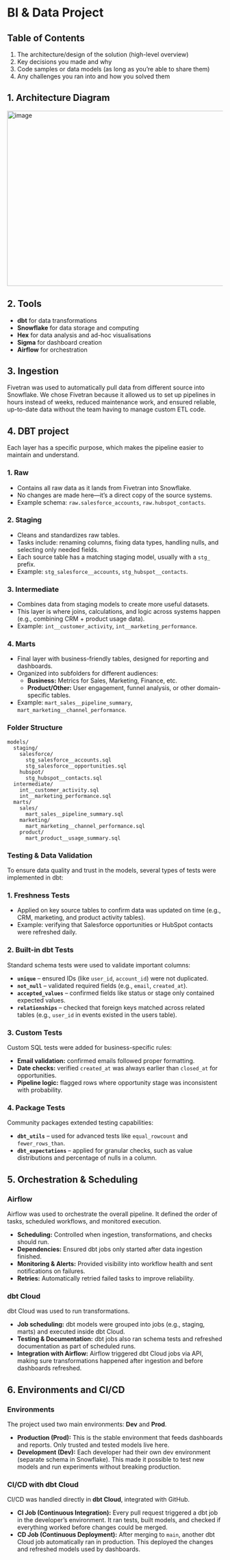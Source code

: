 # BI & Data Project

## Table of Contents

1. The architecture/design of the solution (high-level overview)
2. Key decisions you made and why
3. Code samples or data models (as long as you’re able to share them)
4. Any challenges you ran into and how you solved them

## 1. Architecture Diagram

<img width="968" height="408" alt="image" src="https://github.com/user-attachments/assets/f9fd3569-5539-4540-abe4-07976615ede1" />

## 2. Tools

- **dbt** for data transformations
- **Snowflake** for data storage and computing
- **Hex** for data analysis and ad-hoc visualisations
- **Sigma** for dashboard creation
- **Airflow** for orchestration

## 3. Ingestion

Fivetran was used to automatically pull data from different source into Snowflake. We chose Fivetran because it allowed us to set up pipelines in hours instead of weeks, reduced maintenance work, and ensured reliable, up-to-date data without the team having to manage custom ETL code.

## 4. DBT project

Each layer has a specific purpose, which makes the pipeline easier to maintain and understand.  

### **1. Raw**  
- Contains all raw data as it lands from Fivetran into Snowflake.  
- No changes are made here—it’s a direct copy of the source systems.  
- Example schema: `raw.salesforce_accounts`, `raw.hubspot_contacts`.  

### **2. Staging**  
- Cleans and standardizes raw tables.  
- Tasks include: renaming columns, fixing data types, handling nulls, and selecting only needed fields.  
- Each source table has a matching staging model, usually with a `stg_` prefix.  
- Example: `stg_salesforce__accounts`, `stg_hubspot__contacts`.  

### **3. Intermediate**  
- Combines data from staging models to create more useful datasets.  
- This layer is where joins, calculations, and logic across systems happen (e.g., combining CRM + product usage data).  
- Example: `int__customer_activity`, `int__marketing_performance`.  

### **4. Marts**  
- Final layer with business-friendly tables, designed for reporting and dashboards.  
- Organized into subfolders for different audiences:  
  - **Business:** Metrics for Sales, Marketing, Finance, etc.  
  - **Product/Other:** User engagement, funnel analysis, or other domain-specific tables.  
- Example: `mart_sales__pipeline_summary`, `mart_marketing__channel_performance`.  

### Folder Structure 

```plaintext
models/
  staging/
    salesforce/
      stg_salesforce__accounts.sql
      stg_salesforce__opportunities.sql
    hubspot/
      stg_hubspot__contacts.sql
  intermediate/
    int__customer_activity.sql
    int__marketing_performance.sql
  marts/
    sales/
      mart_sales__pipeline_summary.sql
    marketing/
      mart_marketing__channel_performance.sql
    product/
      mart_product__usage_summary.sql
```


### Testing & Data Validation


To ensure data quality and trust in the models, several types of tests were implemented in dbt:  

### **1. Freshness Tests**  
- Applied on key source tables to confirm data was updated on time (e.g., CRM, marketing, and product activity tables).  
- Example: verifying that Salesforce opportunities or HubSpot contacts were refreshed daily.  

### **2. Built-in dbt Tests**  
Standard schema tests were used to validate important columns:  
- **`unique`** – ensured IDs (like `user_id`, `account_id`) were not duplicated.  
- **`not_null`** – validated required fields (e.g., `email`, `created_at`).  
- **`accepted_values`** – confirmed fields like status or stage only contained expected values.  
- **`relationships`** – checked that foreign keys matched across related tables (e.g., `user_id` in events existed in the users table).  

### **3. Custom Tests**  
Custom SQL tests were added for business-specific rules:  
- **Email validation:** confirmed emails followed proper formatting.  
- **Date checks:** verified `created_at` was always earlier than `closed_at` for opportunities.  
- **Pipeline logic:** flagged rows where opportunity stage was inconsistent with probability.  

### **4. Package Tests**  
Community packages extended testing capabilities:  
- **`dbt_utils`** – used for advanced tests like `equal_rowcount` and `fewer_rows_than`.  
- **`dbt_expectations`** – applied for granular checks, such as value distributions and percentage of nulls in a column. 

## 5. Orchestration & Scheduling

### **Airflow**  
Airflow was used to orchestrate the overall pipeline. It defined the order of tasks, scheduled workflows, and monitored execution.  
- **Scheduling:** Controlled when ingestion, transformations, and checks should run.  
- **Dependencies:** Ensured dbt jobs only started after data ingestion finished.  
- **Monitoring & Alerts:** Provided visibility into workflow health and sent notifications on failures.  
- **Retries:** Automatically retried failed tasks to improve reliability.  

### **dbt Cloud**  
dbt Cloud was used to run transformations.  
- **Job scheduling:** dbt models were grouped into jobs (e.g., staging, marts) and executed inside dbt Cloud.  
- **Testing & Documentation:** dbt jobs also ran schema tests and refreshed documentation as part of scheduled runs.  
- **Integration with Airflow:** Airflow triggered dbt Cloud jobs via API, making sure transformations happened after ingestion and before dashboards refreshed.  

## 6. Environments and CI/CD

### **Environments**  
The project used two main environments: **Dev** and **Prod**.  
- **Production (Prod):** This is the stable environment that feeds dashboards and reports. Only trusted and tested models live here.  
- **Development (Dev):** Each developer had their own dev environment (separate schema in Snowflake). This made it possible to test new models and run experiments without breaking production.  

### **CI/CD with dbt Cloud**  
CI/CD was handled directly in **dbt Cloud**, integrated with GitHub.  
- **CI Job (Continuous Integration):** Every pull request triggered a dbt job in the developer’s environment. It ran tests, built models, and checked if everything worked before changes could be merged.  
- **CD Job (Continuous Deployment):** After merging to `main`, another dbt Cloud job automatically ran in production. This deployed the changes and refreshed models used by dashboards.    

